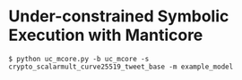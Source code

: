 # Under-constrained Symbolic Execution with Manticore

```
$ python uc_mcore.py -b uc_mcore -s crypto_scalarmult_curve25519_tweet_base -m example_model
```
